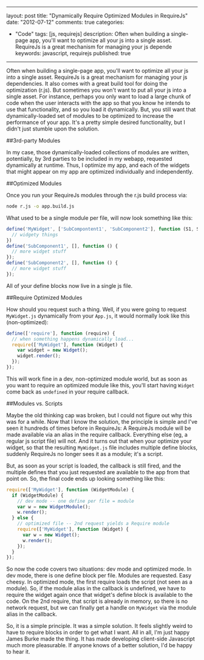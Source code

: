 
---
layout: post
title: "Dynamically Require Optimized Modules in RequireJs"
date: "2012-07-12"
comments: true
categories:
  - "Code"
tags: [js, requirejs]
description: Often when building a single-page app, you'll want to optimize all your js into a single asset.  RequireJs is a great mechanism for managing your js depende
keywords: javascript, requirejs
published: true
---

Often when building a single-page app, you'll want to optimize all your js into a single asset.  RequireJs is a great mechanism for managing your js dependencies.  It also comes with a great build tool for doing the optimization (r.js).  But sometimes you won't want to put all your js into a single asset.  For instance, perhaps you only want to load a large chunk of code when the user interacts with the app so that you know he intends to use that functionality, and so you load it dynamically.  But, you still want that dynamically-loaded set of modules to be optimized to increase the performance of your app.  It's a pretty simple desired functionality, but I didn't just stumble upon the solution.  

<!--more-->

##3rd-party Modules

In my case, those dynamically-loaded collections of modules are written, potentially, by 3rd parties to be included in my webapp, requested dynamically at runtime.  Thus, I optimize my app, and each of the widgets that might appear on my app are optimized individually and independently.

##Optimized Modules

Once you run your RequireJs modules through the r.js build process via:

```bash
node r.js -o app.build.js
```

What used to be a single module per file, will now look something like this:

```js
define('MyWidget', ['SubCompontent1', 'SubComponent2'], function (S1, S2) {
  // widgety things
})
define('SubComponent1', [], function () {
  // more widget stuff
});
define('SubComponent2', [], function () {
  // more widget stuff
});
```

All of your define blocks now live in a single js file.

##Require Optimized Modules

How should you request such a thing.  Well, if you were going to request `MyWidget.js` dynamically from your `App.js`, it would normally look like this (non-optimized):

```js
define(['require'], function (require) {
  // when something happens dynamically load...
  require(['MyWidget'], function (Widget) {
    var widget = new Widget();
    widget.render();
  });
});
```

This will work fine in a dev, non-optimized module world, but as soon as you want to require an optimized module like this, you'll start having `Widget` come back as `undefined` in your require callback.

##Modules vs. Scripts

Maybe the old thinking cap was broken, but I could not figure out why this was for a while.  Now that I know the solution, the principle is simple and I've seen it hundreds of times before in RequireJs:  A RequireJs module will be made available via an alias in the require callback.  Everything else (eg, a regular js script file) will not.  And it turns out that when your optimize your widget, so that the resulting `MyWidget.js` file includes multiple define blocks, suddenly RequireJs no longer sees it as a module;  it's a script.

But, as soon as your script is loaded, the callback is still fired, and the multiple defines that you just requested are available to the app from that point on.  So, the final code ends up looking something like this:

```js
require(['MyWidget'], function (WidgetModule) {
  if (WidgetModule) {
    // dev mode -- one define per file = module
    var w = new WidgetModule();
    w.render();
  } else {
    // optimized file -- 2nd request yields a Require module
    require(['MyWidget'], function (Widget) {
      var w = new Widget();
      w.render();
    });
  }
});
```

So now the code covers two situations: dev mode and optimized mode.  In dev mode, there is one define block per file.  Modules are requested.  Easy cheesy.  In optimized mode, the first require loads the script (not seen as a module).  So, if the module alias in the callback is undefined, we have to require the widget again once that widget's define block is available to the code.  On the 2nd require, that script is already in memory, so there is no network request, but we can finally get a handle on `MyWidget` via the module alias in the callback.

So, it is a simple principle.  It was a simple solution.  It feels slightly weird to have to require blocks in order to get what I want.  All in all, I'm just happy James Burke made the thing.  It has made developing client-side Javascript much more pleasurable.  If anyone knows of a better solution, I'd be happy to hear it.



  
